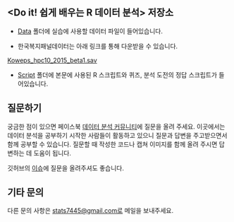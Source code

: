 <Do it! 쉽게 배우는 R 데이터 분석> 저장소
---
- [Data](https://github.com/youngwoos/Doit_R/tree/master/Data) 폴더에 실습에 사용할 데이터 파일이 들어있습니다.

- 한국복지패널데이터는 아래 링크를 통해 다운받을 수 있습니다.

[Koweps_hpc10_2015_beta1.sav](http://bit.ly/Koweps_hpc10_2015)
- [Script](https://github.com/youngwoos/Doit_R/tree/master/Script) 폴더에 본문에 사용된 R 스크립트와 퀴즈, 분석 도전의 정답 스크립트가 들어있습니다.

## 질문하기
궁금한 점이 있으면 페이스북 [데이터 분석 커뮤니티](https://www.facebook.com/groups/datacommunity)에 질문을 올려 주세요. 이곳에서는 데이터 분석을 공부하기 시작한 사람들이 활동하고 있으니 질문과 답변을 주고받으면서 함께 공부할 수 있습니다. 질문할 때 작성한 코드나 캡쳐 이미지를 함께 올려 주시면 답변하는 데 도움이 됩니다.

깃허브의 [이슈](https://github.com/youngwoos/Doit_R/issues/1)에 질문을 올려주셔도 좋습니다.

## 기타 문의
다른 문의 사항은 stats7445@gmail.com로 메일을 보내주세요.
